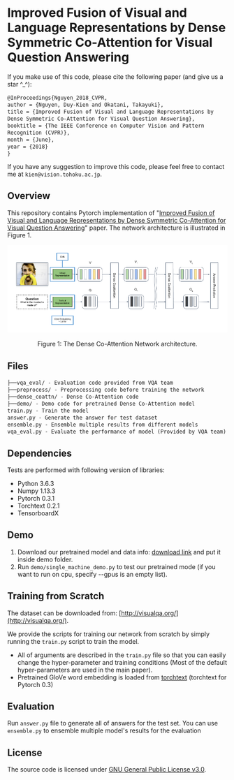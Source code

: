 # Improved Fusion of Visual and Language Representations by Dense Symmetric Co-Attention for Visual Question Answering

If you make use of this code, please cite the following paper (and give us a star ^_^):
```
@InProceedings{Nguyen_2018_CVPR,
author = {Nguyen, Duy-Kien and Okatani, Takayuki},
title = {Improved Fusion of Visual and Language Representations by Dense Symmetric Co-Attention for Visual Question Answering},
booktitle = {The IEEE Conference on Computer Vision and Pattern Recognition (CVPR)},
month = {June},
year = {2018}
}
```

If you have any suggestion to improve this code, please feel free to contact me at ```kien@vision.tohoku.ac.jp```.

## Overview
This repository contains Pytorch implementation of "[Improved Fusion of Visual and Language Representations by Dense Symmetric Co-Attention for Visual Question Answering](https://arxiv.org/abs/1804.00775)" paper. The network architecture is illustrated in Figure 1.

![Figure 1: Overview of Dense Co-Attention Network architecture.](imgs/dcn.png)
<center>Figure 1: The Dense Co-Attention Network architecture.</center>

## Files
```
├──vqa_eval/ - Evaluation code provided from VQA team
├──preprocess/ - Preprocessing code before training the network
├──dense_coattn/ - Dense Co-Attention code
├──demo/ - Demo code for pretrained Dense Co-Attention model
train.py - Train the model
answer.py - Generate the answer for test dataset
ensemble.py - Ensemble multiple results from different models
vqa_eval.py - Evaluate the performance of model (Provided by VQA team)
```

## Dependencies
Tests are performed with following version of libraries:

+ Python 3.6.3
+ Numpy 1.13.3
+ Pytorch 0.3.1
+ Torchtext 0.2.1
+ TensorboardX

## Demo
1. Download our pretrained model and data info: [download link](https://drive.google.com/drive/folders/1Qvxu2ZMfPBkVL3gqdBV0oupY22F3sKLU) and put it inside demo folder.
2. Run ```demo/single_machine_demo.py``` to test our pretrained mode (if you want to run on cpu, specify --gpus is an empty list).

## Training from Scratch
The dataset can be downloaded from: [http://visualqa.org/](http://visualqa.org/).

We provide the scripts for training our network from scratch by simply running the ```train.py``` script to train the model. 

- All of arguments are described in the ```train.py``` file so that you can easily change the hyper-parameter and training conditions (Most of the default hyper-parameters are used in the main paper).
- Pretrained GloVe word embedding is loaded from [torchtext](https://github.com/pytorch/text) (torchtext for Pytorch 0.3)

## Evaluation

Run ```answer.py``` file to generate all of answers for the test set. You can use ```ensemble.py``` to ensemble multiple model's results for the evaluation

## License
The source code is licensed under [GNU General Public License v3.0](./LICENSE).
